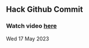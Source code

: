 
 ## Hack Github Commit 
 ### Watch video <a href="https://www.youtube.com">here</a> 
 Wed 17 May 2023 
